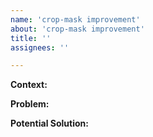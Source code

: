 ```yaml
---
name: 'crop-mask improvement'
about: 'crop-mask improvement'
title: ''
assignees: ''

---
```

**Context:**

**Problem:**

**Potential Solution:**
